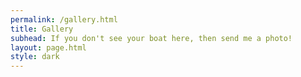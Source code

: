 ```yaml
---
permalink: /gallery.html
title: Gallery
subhead: If you don't see your boat here, then send me a photo!
layout: page.html
style: dark
---
```

